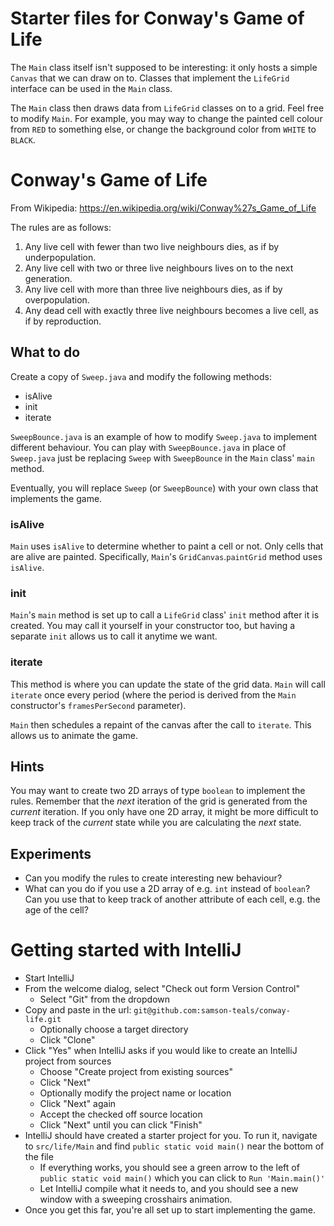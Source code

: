 # Starter files for Conway's Game of Life

The `Main` class itself isn't supposed to be interesting: it only hosts a simple `Canvas` that we can draw on to.
Classes that implement the `LifeGrid` interface can be used in the `Main` class.

The `Main` class then draws data from  `LifeGrid` classes on to a grid.
Feel free to modify `Main`.
For example, you may way to change the painted cell colour from `RED` to something else, or change the background color from `WHITE` to `BLACK`.

# Conway's Game of Life

From Wikipedia: https://en.wikipedia.org/wiki/Conway%27s_Game_of_Life

The rules are as follows:

1. Any live cell with fewer than two live neighbours dies, as if by underpopulation.
2. Any live cell with two or three live neighbours lives on to the next generation.
3. Any live cell with more than three live neighbours dies, as if by overpopulation.
4. Any dead cell with exactly three live neighbours becomes a live cell, as if by reproduction.

## What to do

Create a copy of `Sweep.java` and modify the following methods:
- isAlive
- init
- iterate

`SweepBounce.java` is an example of how to modify `Sweep.java` to implement different behaviour.
You can play with `SweepBounce.java` in place of `Sweep.java` just be replacing `Sweep` with `SweepBounce` in the `Main` class' `main` method.

Eventually, you will replace `Sweep` (or `SweepBounce`) with your own class that implements the game.

### isAlive

`Main` uses `isAlive` to determine whether to paint a cell or not.
Only cells that are alive are painted.
Specifically, `Main`'s `GridCanvas`.`paintGrid` method uses `isAlive`.

### init

`Main`'s `main` method is set up to call a `LifeGrid` class' `init` method after it is created.
You may call it yourself in your constructor too, but having a separate `init` allows us to call it anytime we want.

### iterate

This method is where you can update the state of the grid data.
`Main` will call `iterate` once every period (where the period is derived from the `Main` constructor's `framesPerSecond` parameter).

`Main` then schedules a repaint of the canvas after the call to `iterate`.
This allows us to animate the game.

## Hints

You may want to create two 2D arrays of type `boolean` to implement the rules.
Remember that the _next_ iteration of the grid is generated from the _current_ iteration.
If you only have one 2D array, it might be more difficult to keep track of the _current_ state while you are calculating the _next_ state.

## Experiments

- Can you modify the rules to create interesting new behaviour?
- What can you do if you use a 2D array of e.g. `int` instead of `boolean`? Can you use that to keep track of another attribute of each cell, e.g. the age of the cell?

# Getting started with IntelliJ

- Start IntelliJ
- From the welcome dialog, select "Check out form Version Control"
  - Select "Git" from the dropdown
- Copy and paste in the url: `git@github.com:samson-teals/conway-life.git`
  - Optionally choose a target directory
  - Click "Clone"
- Click "Yes" when IntelliJ asks if you would like to create an IntelliJ project from sources
  - Choose "Create project from existing sources"
  - Click "Next"
  - Optionally modify the project name or location
  - Click "Next" again
  - Accept the checked off source location
  - Click "Next" until you can click "Finish"
- IntelliJ should have created a starter project for you.
To run it, navigate to `src/life/Main` and find `public static void main()` near the bottom of the file
  - If everything works, you should see a green arrow to the left of `public static void main()` which you can click to `Run 'Main.main()'`
  - Let IntelliJ compile what it needs to, and you should see a new window with a sweeping crosshairs animation.
- Once you get this far, you're all set up to start implementing the game.
